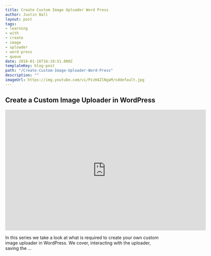 ```yaml
---
title: Create Custom Image Uploader Word Press
author: Justin Ball
layout: post
tags:
- learning
- with
- create
- image
- uploader
- word press
- queue
date: 2018-01-16T16:19:51.000Z
templateKey: blog-post
path: "/Create-Custom-Image-Uploader-Word-Press"
description: ""
imageUrl: https://img.youtube.com/vi/PzzH4ZlNgaM/sddefault.jpg
---
```


<div id="PLIjMj0-5C8TJYSkKnUyHH1VXlIpvZXOMT" class="youtube-playlist">
  <h2 class="youtube-title">Create a Custom Image Uploader in WordPress</h2>
  <iframe src="https://www.youtube.com/embed/list=PLIjMj0-5C8TJYSkKnUyHH1VXlIpvZXOMT" frameborder="0" width="640" height="385" allowfullscreen>
    <p>Your browser does not support iframes.</p>
  </iframe>
  <p class="youtube-description">In this series we take a look at what is required to create your own custom image uploader in WordPress. We cover, interacting with the uploader, saving the ...</p>
</div>